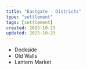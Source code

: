 ```yaml
---
title: "Eastgate - Districts"
type: "settlement"
tags: [settlement]
created: 2025-10-23
updated: 2025-10-23
---
```

- Dockside
- Old Walls
- Lantern Market

